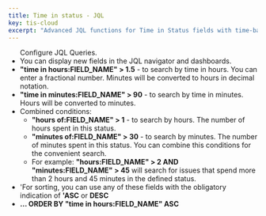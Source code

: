 ```yaml
---
title: Time in status - JQL
key: tis-cloud
excerpt: "Advanced JQL functions for Time in Status fields with time-based searches, status queries, and filtering capabilities."
---
```


<ul>Configure JQL Queries.
    <li>You can display new fields in the JQL navigator and dashboards.</li>
    <li><b>"time in hours:FIELD_NAME" > 1.5</b> -  to search by time in hours. You can enter a fractional number. Minutes will be converted to hours in decimal notation.</li>
    <li><b>"time in minutes:FIELD_NAME" > 90</b> - to search by time in minutes. Hours will be converted to minutes.</li>
    <li>Combined conditions:
        <ul>
            <li>
                <b>"hours of:FIELD_NAME" > 1</b> - to search by hours. The number of hours spent in this status.
            </li>
            <li>
                <b>"minutes of:FIELD_NAME" > 30</b> - to search by minutes. The number of minutes spent in this status. You can combine this conditions for the convenient search.
            </li>
            <li>
                For example: <b>"hours:FIELD_NAME" > 2 AND "minutes:FIELD_NAME" > 45</b> will search for issues that spend more than 2 hours and 45 minutes in the defined status.
            </li>
        </ul>
    </li>
    <li>'For sorting, you can use any of these fields with the obligatory indication of <b>'ASC</b> or <b>DESC</b></li>
    <li><b>... ORDER BY "time in hours:FIELD_NAME" ASC</b></li>
</ul>
